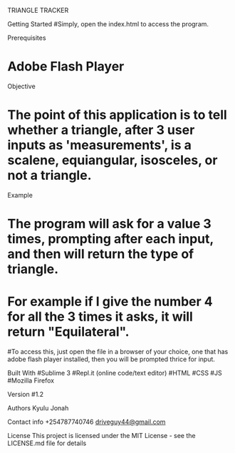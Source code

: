 
TRIANGLE TRACKER

Getting Started
#Simply, open the index.html to access the program.

Prerequisites
# Adobe Flash Player


Objective
# The point of this application is to tell whether a triangle, after 3 user inputs as 'measurements', is a scalene, equiangular, isosceles, or not a triangle.

Example
# The program will ask for a value 3 times, prompting after each input, and then will return the type of triangle.
# For example if I give the number 4 for all the 3 times it asks, it will return "Equilateral".

#To access this, just open the file in a browser of your choice, one that has adobe flash player installed, then you will be prompted thrice for input.


Built With
#Sublime 3
#Repl.it (online code/text editor)
#HTML
#CSS
#JS
#Mozilla Firefox

Version
#1.2

Authors
Kyulu Jonah

Contact info
+254787740746
driveguy44@gmail.com

License
This project is licensed under the MIT License - see the LICENSE.md file for details
